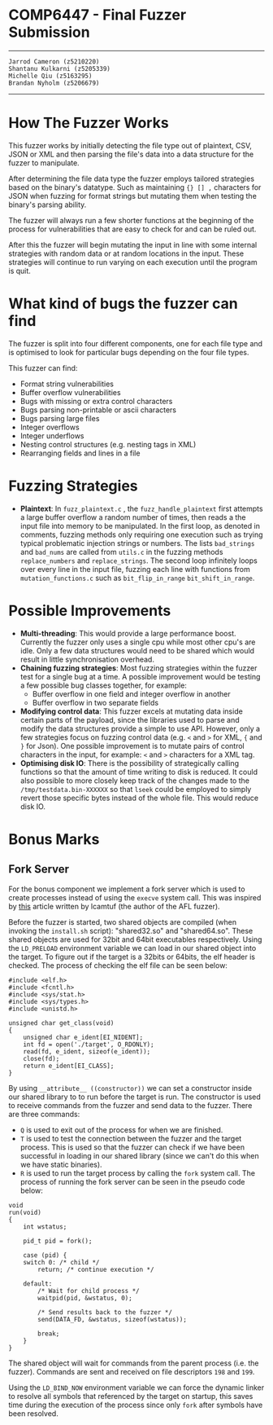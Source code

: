 # COMP6447 - Final Fuzzer Submission

---
    Jarrod Cameron (z5210220)
    Shantanu Kulkarni (z5205339)
    Michelle Qiu (z5163295)
    Brandan Nyholm (z5206679)
---

# How The Fuzzer Works

This fuzzer works by initially detecting the file type out of plaintext, CSV,
JSON or XML and then parsing the file's data into a data structure for the
fuzzer to manipulate.

After determining the file data type the fuzzer employs tailored strategies
based on the binary's datatype. Such as maintaining `{} [] ,` characters for
JSON when fuzzing for format strings but mutating them when testing the
binary's parsing ability.

The fuzzer will always run a few shorter functions at the beginning of the
process for vulnerabilities that are easy to check for and can be ruled out.

After this the fuzzer will begin mutating the input in line with some internal
strategies with random data or at random locations in the input. These
strategies will continue to run varying on each execution until the program is
quit.

# What kind of bugs the fuzzer can find

The fuzzer is split into four different components, one for each file type and
is optimised to look for particular bugs depending on the four file types.

This fuzzer can find:
- Format string vulnerabilities
- Buffer overflow vulnerabilities
- Bugs with missing or extra control characters
- Bugs parsing non-printable or ascii characters
- Bugs parsing large files
- Integer overflows
- Integer underflows
- Nesting control structures (e.g. nesting tags in XML)
- Rearranging fields and lines in a file

# Fuzzing Strategies

- __Plaintext__: 
  In `fuzz_plaintext.c` , the `fuzz_handle_plaintext` first attempts a large
  buffer overflow a random number of times, then reads a the input file 
  into memory to be manipulated.
  In the first loop, as denoted in comments, fuzzing methods only requiring
  one execution such as trying typical problematic injection strings or 
  numbers. The lists `bad_strings` and `bad_nums` are called from `utils.c`
  in the fuzzing methods `replace_numbers` and `replace_strings`.
  The second loop infinitely loops over every line in the input file, fuzzing
  each line with functions from `mutation_functions.c` such as `bit_flip_in_range`
  `bit_shift_in_range`. 


# Possible Improvements

- __Multi-threading__: This would provide a large performance boost. Currently
  the fuzzer only uses a single cpu while most other cpu's are idle. Only a few
  data structures would need to be shared which would result in little
  synchronisation overhead.
- __Chaining fuzzing strategies__: Most fuzzing strategies within the fuzzer
  test for a single bug at a time. A possible improvement would be testing a
  few possible bug classes together, for example:
  - Buffer overflow in one field and integer overflow in another
  - Buffer overflow in two separate fields
- __Modifying control data__: This fuzzer excels at mutating data inside
  certain parts of the payload, since the libraries used to parse and modify
  the data structures provide a simple to use API. However, only a few
  strategies focus on fuzzing control data (e.g. `<` and `>` for XML, `{` and
  `}` for Json). One possible improvement is to mutate pairs of control
  characters in the input, for example: `<` and `>` characters for a XML tag.
- __Optimising disk IO__: There is the possibility of strategically calling
  functions so that the amount of time writing to disk is reduced. It could
  also  possible to more closely keep track of the changes made to the
  `/tmp/testdata.bin-XXXXXX` so that `lseek` could be employed to simply revert
  those specific bytes instead of the whole file. This would reduce disk IO.

# Bonus Marks

## Fork Server

For the bonus component we implement a fork server which is used to create
processes instead of using the `execve` system call. This was inspired by
[this](https://lcamtuf.blogspot.com/2014/10/fuzzing-binaries-without-execve.html)
article written by lcamtuf (the author of the AFL fuzzer).

Before the fuzzer is started, two shared objects are compiled (when invoking
the `install.sh` script): "shared32.so" and "shared64.so". These shared objects
are used for 32bit and 64bit executables respectively. Using the `LD_PRELOAD`
environment variable we can load in our shared object into the target. To
figure out if the target is a 32bits or 64bits, the elf header is checked.
The process of checking the elf file can be seen below:

```{c}
#include <elf.h>
#include <fcntl.h>
#include <sys/stat.h>
#include <sys/types.h>
#include <unistd.h>

unsigned char get_class(void)
{
    unsigned char e_ident[EI_NIDENT];
    int fd = open('./target', O_RDONLY);
    read(fd, e_ident, sizeof(e_ident));
    close(fd);
    return e_ident[EI_CLASS];
}
```

By using `__attribute__ ((constructor))` we can set a constructor inside our
shared library to to run before the target is run. The constructor is used to
receive commands from the fuzzer and send data to the fuzzer. There are three
commands:

- `Q` is used to exit out of the process for when we are finished.
- `T` is used to test the connection between the fuzzer and the target process.
  This is used so that the fuzzer can check if we have been successful in
  loading in our shared library (since we can't do this when we have static
  binaries).
- `R` is used to run the target process by calling the `fork` system call. The
  process of running the fork server can be seen in the pseudo code below:

```{c}
void
run(void)
{
    int wstatus;

    pid_t pid = fork();

    case (pid) {
    switch 0: /* child */
        return; /* continue execution */

    default:
        /* Wait for child process */
        waitpid(pid, &wstatus, 0);

        /* Send results back to the fuzzer */
        send(DATA_FD, &wstatus, sizeof(wstatus));

        break;
    }
}
```

The shared object will wait for commands from the parent process (i.e. the
fuzzer). Commands are sent and received on file descriptors `198` and `199`.

Using the `LD_BIND_NOW` environment variable we can force the dynamic linker to
resolve all symbols that referenced by the target on startup, this saves time
during the execution of the process since only `fork` after symbols have been
resolved.
